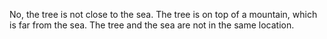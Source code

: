 No, the tree is not close to the sea. The tree is on top of a mountain, which is far from the sea. The tree and the sea are not in the same location.